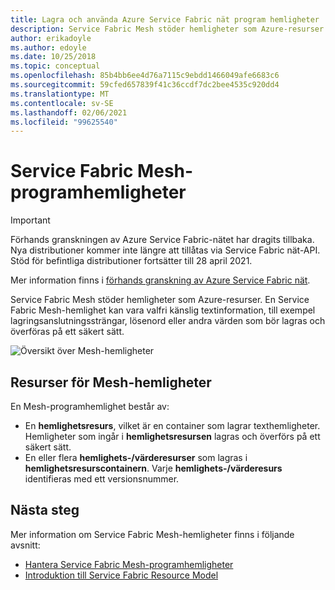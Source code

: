 ```yaml
---
title: Lagra och använda Azure Service Fabric nät program hemligheter
description: Service Fabric Mesh stöder hemligheter som Azure-resurser. Så här lagrar och hanterar du hemligheter med Service Fabric nätappar.
author: erikadoyle
ms.author: edoyle
ms.date: 10/25/2018
ms.topic: conceptual
ms.openlocfilehash: 85b4bb6ee4d76a7115c9ebdd1466049afe6683c6
ms.sourcegitcommit: 59cfed657839f41c36ccdf7dc2bee4535c920dd4
ms.translationtype: MT
ms.contentlocale: sv-SE
ms.lasthandoff: 02/06/2021
ms.locfileid: "99625540"
---
```

# <a name="service-fabric-mesh-application-secrets"></a>Service Fabric Mesh-programhemligheter

> [!IMPORTANT]
> Förhands granskningen av Azure Service Fabric-nätet har dragits tillbaka. Nya distributioner kommer inte längre att tillåtas via Service Fabric nät-API. Stöd för befintliga distributioner fortsätter till 28 april 2021.
> 
> Mer information finns i [förhands granskning av Azure Service Fabric nät](https://azure.microsoft.com/updates/azure-service-fabric-mesh-preview-retirement/).

Service Fabric Mesh stöder hemligheter som Azure-resurser. En Service Fabric Mesh-hemlighet kan vara valfri känslig textinformation, till exempel lagringsanslutningssträngar, lösenord eller andra värden som bör lagras och överföras på ett säkert sätt.

![Översikt över Mesh-hemligheter][sf-mesh-secrets-overview]

## <a name="mesh-secrets-resources"></a>Resurser för Mesh-hemligheter
En Mesh-programhemlighet består av:
* En **hemlighetsresurs**, vilket är en container som lagrar texthemligheter. Hemligheter som ingår i **hemlighetsresursen** lagras och överförs på ett säkert sätt.
* En eller flera **hemlighets-/värderesurser** som lagras i **hemlighetsresurscontainern**. Varje **hemlighets-/värderesurs** identifieras med ett versionsnummer.

## <a name="next-steps"></a>Nästa steg 
Mer information om Service Fabric Mesh-hemligheter finns i följande avsnitt:
- [Hantera Service Fabric Mesh-programhemligheter](service-fabric-mesh-howto-manage-secrets.md)
- [Introduktion till Service Fabric Resource Model](service-fabric-mesh-service-fabric-resources.md)

<!-- pics -->
[sf-mesh-secrets-overview]: ./media/service-fabric-mesh-secrets-overview/MeshAppSecretsOverview.png
